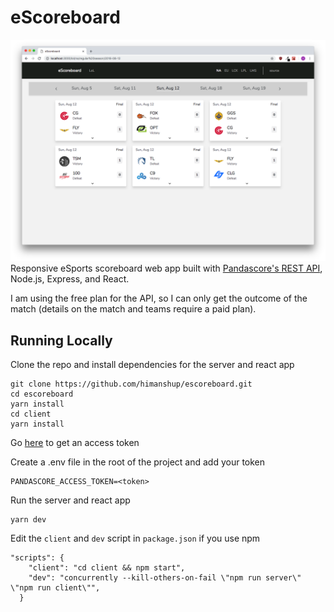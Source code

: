 # eScoreboard

![Image 1](https://raw.githubusercontent.com/himanshup/escoreboard/master/screenshots/scoreboard.png)  
Responsive eSports scoreboard web app built with [Pandascore's REST API](https://pandascore.co/), Node.js, Express, and React.

I am using the free plan for the API, so I can only get the outcome of the match (details on the match and teams require a paid plan).

## Running Locally

Clone the repo and install dependencies for the server and react app
```
git clone https://github.com/himanshup/escoreboard.git
cd escoreboard
yarn install    
cd client       
yarn install
```

Go [here](https://pandascore.co/) to get an access token  

Create a .env file in the root of the project and add your token  
```
PANDASCORE_ACCESS_TOKEN=<token>
```

Run the server and react app  
```
yarn dev
```

Edit the `client` and `dev` script in `package.json` if you use npm
```
"scripts": {
    "client": "cd client && npm start",
    "dev": "concurrently --kill-others-on-fail \"npm run server\" \"npm run client\"",
  }
```

